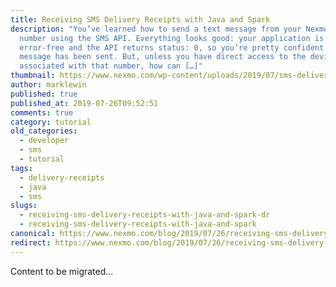 ```yaml
---
title: Receiving SMS Delivery Receipts with Java and Spark
description: "You’ve learned how to send a text message from your Nexmo virtual
  number using the SMS API. Everything looks good: your application is
  error-free and the API returns status: 0, so you’re pretty confident that your
  message has been sent. But, unless you have direct access to the device
  associated with that number, how can […]"
thumbnail: https://www.nexmo.com/wp-content/uploads/2019/07/sms-delivery-java.png
author: marklewin
published: true
published_at: 2019-07-26T09:52:51
comments: true
category: tutorial
old_categories:
  - developer
  - sms
  - tutorial
tags:
  - delivery-receipts
  - java
  - sms
slugs:
  - receiving-sms-delivery-receipts-with-java-and-spark-dr
  - receiving-sms-delivery-receipts-with-java-and-spark
canonical: https://www.nexmo.com/blog/2019/07/26/receiving-sms-delivery-receipts-with-java-and-spark-dr
redirect: https://www.nexmo.com/blog/2019/07/26/receiving-sms-delivery-receipts-with-java-and-spark-dr
---
```

Content to be migrated...